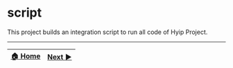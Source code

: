 # script
This project builds an integration script to run all code of Hyip Project.

***
|[:house: Home](https://github.com/hyip)|[Next :arrow_forward:](https://github.com/hyipteam/hyipteam.github.io)|
|:----|----:|

